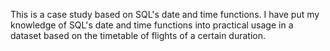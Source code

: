 This is a case study based on SQL's date and time functions. I have put my knowledge of SQL's date and time functions into practical usage in a dataset based on the timetable of flights of a certain duration.
